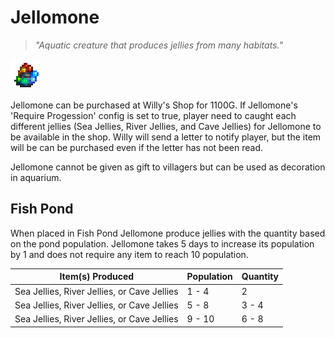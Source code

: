 # Jellomone

> *"Aquatic creature that produces jellies from many habitats."*

![Jellomone](Objects/Jellomone.png)

Jellomone can be purchased at Willy's Shop for 1100G. If Jellomone's 'Require Progession' config is set to true, player need to caught each different jellies (Sea Jellies, River Jellies, and Cave Jellies) for Jellomone to be available in the shop. Willy will send a letter to notify player, but the item will be can be purchased even if the letter has not been read.

Jellomone cannot be given as gift to villagers but can be used as decoration in aquarium.

## Fish Pond

When placed in Fish Pond Jellomone produce jellies with the quantity based on the pond population. Jellomone takes 5 days to increase its population by 1 and does not require any item to reach 10 population.


| Item(s) Produced | Population | Quantity |
| ---------------- | ---------- | -------- |
| Sea Jellies, River Jellies, or Cave Jellies | 1 - 4 | 2 |
| Sea Jellies, River Jellies, or Cave Jellies | 5 - 8 | 3 - 4 |
| Sea Jellies, River Jellies, or Cave Jellies | 9 - 10 | 6 - 8 |